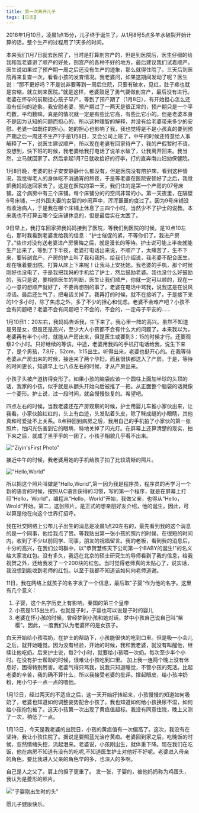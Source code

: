 ```yaml
---
title: 第一次离开儿子
tags: [日志]
---
```


2016年1月10日，凌晨1点15分，儿子终于诞生了。从1月8号5点多羊水破裂开始计算的话，整个生产的过程用了1天多的时间。

本来我们1月7日就去医院了，当时是打算剖宫产的，但是到医院后，医生仔细的给我和我老婆讲了顺产的好处，剖宫产的各种不好的地方，最后建议我们试着顺产。医生说如果过了预产期一周之后还没有生产的迹象，那么就得住院了。三天后到医院再来复查一次，看看小孩的发育情况。我老婆问，如果这期间发动了呢？医生说：“那不更好吗？不是说非要等到一周后住院，只要有破水，见红，肚子疼也就是宫缩，就立刻来医院。”就是这样，老婆鼓足了勇气要做剖宫产，最后没有进行。老婆在怀孕的前期担心孩子早产，等到了预产期了（1月8日），有开始担心怎么还没有任何的迹象。我安慰老婆，预产期过了一两天是很正常的，预产期只是一个平均数，平均数嘛，真是的情况就一定是有些比它高，有些比它小的。但是老婆本身不是因为认知的问题而担心的，所以这种理智的解释，并没有给老婆带来多少的安慰。老婆一如既往的担心。她的担心也影响了我，我也觉得是不是小孩真的要到预产期之后一周还不生产?于是1月8日，又会公司上班了，中午的时候还特意给人事解释了一下，说医生建议顺产，所以现在老婆有回家待产了，我的产假暂时不请。没想到，快下班的时候，我老婆给我打电话了说羊水破了，让我离开回来。我当然，立马就回家了。然后拿起1月7日就收拾好的行李，打的直奔南山妇幼保健院。

1月8日晚，老婆的肚子安安静静什么都没有，但是医院没有陪护床，看到这种情况，我觉得老人的身体吃不消通宵的熬夜，于是等老婆在医院安顿好了之后，我觉把我妈妈送回家去了。这是在医院的第一天，我们住的是第一个产房的07号床铺。这个病房中有三个床铺。每个床铺分的的空间非常的小。第一天夜里，在隔壁6号床铺，一对外国夫妻的女婴的吵闹声中，浑浑噩噩的度过了。因为9号床铺没有收治病人，于是我在哪个床铺上休息了三四个小时。当然少不了护士的说教。本来我也不打算去哪个空床铺休息的，但是最后实在太困了。

9日早上，我打车回家把我妈妈接到了医院，等我们到医院的时候，是10点10左右，那时我看到老婆发给我的信息：“护士催促的紧，不等你们了。我进产房了。”些许对没有送老婆进产房懊悔之后，就是漫长的等待。护士说可能上半夜就能生产出来了，等到了下半夜，老婆打电话出来说，不顺产了，太痛苦了，生不下来，要转剖宫产。产房的护士叫了我和我妈，给我们介绍说，我老婆不配合医生，现在嚷着要出院。打算从床上下来呢！让我马上安抚她。我老婆的手机，那个时候刚好也没电了，于是我把我妈的手机给了护士，然后鼓励老婆。我也没什么好鼓励的，我只是说，要相信医生的判断，医生让我们顺产，你就一定可以顺的，现在一心一意的想顺产就好了，不要再想剖的事了。老婆在电话中骂我，说我这是在说风凉话。最后还生气了，把电话关掉了。我再打的时候，就不在接听了。于是接下来的1个多小时，除了焦虑之外，多了不少的担心和忧虑。老婆不会难产吧？小孩不会有问题吧？老婆不会有问题吧？不会的，不会的，一定母子平安的……

1月10日1：20左右，我妈妈告诉我，生下来了。我心里一阵的高兴。虽然不知道是男是女，但是还是高兴，至少大人小孩都不会有什么大的问题了。本来我以为，老婆再有半个小时，就能从产房出来，但是医生或要到3：15的时候才行。还要观察2个小时。只好继续的等该。中途，老婆用我妈的手机打电话给我，说生下来了，是个男孩，7.8斤，52cm，1:15出生。听得出来，老婆也挺开心的。在我等待老婆从产房出来的时候，接连来了两个孕妇，而且很快都送入了产房。于是，等待的时间更长，知道早上七八点左右的时候，才从产房出来。

小孩子头被产道挤得变形了。如果小孩的脑袋应该一个圆柱上面加半球的头顶的话，我家的小孩，似乎就是从额头开始向后被推了一把。从正面整个脑袋的话就像一个菱形。护士说，过一段时间，就会慢慢恢复的。希望吧。

四点左右的时候，当我老婆还在产房观察的时候，护士用婴儿车推小家伙出来，让我看。小家伙脸红红的，头上有血迹，头发贴着头皮，除了眯成缝的小眼睛，其他真和可爱扯不上关系。8点钟回到病房之后，我用自己的手机拍了小家伙的第一张照片，怕闪光伤害到它的眼睛，特地关掉了闪光灯。在屏幕上还算清楚的现实，拍下来之后，就成了黑乎乎的一团了。小孩子相貌几乎看不出来。

!["Ziyin'sFirst Photo"](/ref/2016-01-13/First-Photo-Ziyin.jpg "Ziyin'sFirst Photo")

接近中午的时候，我老婆用她的手机给孩子拍了比较清晰的照片。

!["Hello,World"](/ref/2016-01-13/Hello-World.jpg "Hello,World")

所以把这个照片叫做是"Hello,World",第一因为我是程序员，程序员的再学习一个新的语言的时候，按照从C语言获得的习惯，写的第一个程序，就是在屏幕上打印“Hello，World”，编程从“Hello，World”开始，我做父亲，也得从“Hello，Wrold”开始。第二，这张照片，是正式的想亲朋好友介绍，他的诞生，因此，可以算是他在向这个世界打招呼。

我在社交网络上公布儿子出生的消息是凌晨1点20左右的，最先看到我的这个消息的是一个同事，他给我点了赞。等我贴出第一张小孩的照片的时候，在很短的时间内，收到了不少以前同学、同事，朋友的祝福留言。我的老板，看到我的消息后，十分的高兴，在我们公司群中，以"恭贺<span>慧练天下</span>公司第一个BABY的诞生!"的名义给大家发红包。没有多久，我远在北京的硕士研究生的导师看到了我的信息，给我祝贺之外，还给我发了一个200块的红包。当时觉得老师真的太贴心了，说实话，我没想到能收到老师的红包。以至于我都不知道该如何向老师道谢。

11日，我在网络上就孩子的名字发了一个信息，最后取"子婴"作为他的名字。这里有几个意义：

1. 子婴，这个名字历史上有影响，秦国的第三个皇帝
2. 小孩是1:15出生的，也就是子时，子婴也可以说是子时的婴儿
3. 老婆在怀小孩的时候，曾经梦到小孩和她对话，梦中小孩自己说自己叫“紫樱”。因此，一度我们认为老婆怀的是女孩子。

白天开始给小孩喂奶，在护士的帮助下，小孩能很快的吃到口里。但是吸一小会儿之后，就开始睡觉。因为没有经验，开始的时候，我和我老婆，就没有叫醒他，继续让他吃奶。后来护士说，每2个小时，就要给小孩喂一次奶。每次至少半个小时。在没有护士帮助的时候，很难让小孩吃到口里。
加上我一连两个晚上没有休息好，困得特别厉害。老婆气得只骂我，说我只知道睡觉，不管小孩的死活。比起老婆的辛苦，我的确不算什么，所以我接受老婆的批评。撑起眼皮，给小孩冲奶粉，用小勺子一点一点的喂他。

1月12日，经过两天的不适应之后，这一天开始好转起来，小孩慢慢的知道如何吸奶了，老婆也知道如何调整姿势配合小孩了。我也知道如何给小孩换尿不湿，如何给小孩抱包被了。这天小孩第一次出现了黄疸值超标。我没有同意住院，晚上又测了一次，稍低了一点。

1月13日，今天是我老婆的出院日，小孩的黄疸值有一次偏高了。这次，我没有在坚持，我让小孩住院了。据说是要照蓝光治疗黄疸。老婆回到家之后，吃晚饭的时候，忽然情绪失控，流起泪来。老婆说，小孩刚出生，就体重下降。现在我们在吃饭，他在病房不知道有没有的吃呢,不知道医生护士对他好不好呢。老婆进入母亲的角色，要比我进入父亲的角色早的多，也深入的多啊。

自己是人之父了。肩上的担子更重了。
发一张，子婴的，被他妈妈称为鸡蛋头，我认为是菱形的照片。

!["子婴刚出生时的头"](/ref/2016-01-13/Head.jpg "子婴刚出生时的头")

愿儿子健康快乐。
